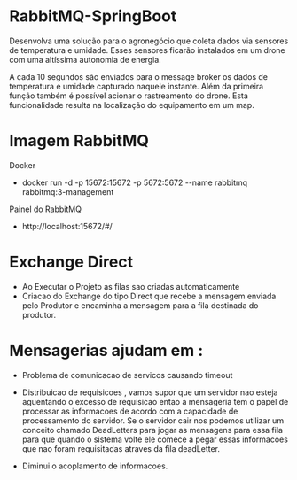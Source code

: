 # RabbitMQ-SpringBoot

Desenvolva uma solução para o agronegócio que coleta dados via sensores de temperatura
e umidade. Esses sensores ficarão instalados em um drone com uma altíssima autonomia
de energia.

A cada 10 segundos são enviados para o message broker os dados de temperatura e
umidade capturado naquele instante.
Além da primeira função também é possível acionar o rastreamento do drone. Esta
funcionalidade resulta na localização do equipamento em um map.


# Imagem RabbitMQ

Docker
  - docker run -d -p 15672:15672 -p 5672:5672 --name rabbitmq rabbitmq:3-management
 
Painel do RabbitMQ
  - http://localhost:15672/#/
  
  
# Exchange Direct 

- Ao Executar o Projeto as filas sao criadas automaticamente
- Criacao do Exchange do tipo Direct que recebe a mensagem enviada pelo Produtor e encaminha a mensagem para a fila destinada do produtor.


# Mensagerias ajudam em :

 - Problema de comunicacao de servicos causando timeout
 
 - Distribuicao de requisicoes , vamos supor que um servidor nao esteja aguentando o excesso de requisicao entao a mensageria
    tem o papel de processar as informacoes de acordo com a capacidade de processamento do servidor. Se o servidor cair nos podemos utilizar um conceito chamado
    DeadLetters para jogar as mensagens para essa fila para que quando o sistema volte ele comece a pegar essas informacoes que nao foram requisitadas atraves da       fila deadLetter.
 
 - Diminui o acoplamento de informacoes.

